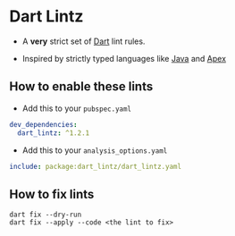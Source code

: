 # Dart Lintz

- A **very** strict set of [Dart](https://dart.dev) lint rules.

- Inspired by strictly typed languages like [Java](https://docs.oracle.com/en/java/) and [Apex](https://developer.salesforce.com/docs/atlas.en-us.apexcode.meta/apexcode/apex_dev_guide.htm)

## How to enable these lints

- Add this to your `pubspec.yaml`

```yaml
dev_dependencies:
  dart_lintz: ^1.2.1
```

- Add this to your `analysis_options.yaml`

```yaml
include: package:dart_lintz/dart_lintz.yaml
```

## How to fix lints

```shell
dart fix --dry-run
dart fix --apply --code <the lint to fix>
```
